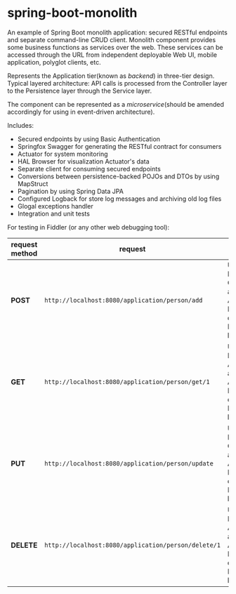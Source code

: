 # spring-boot-monolith
An example of Spring Boot monolith application: secured RESTful endpoints and separate command-line CRUD client. Monolith component provides some business functions as services over the web. These services can be accessed through the URL from independent deployable Web UI, mobile application, polyglot clients, etc.

Represents the Application tier(known as *backend*) in three-tier design. Typical layered architecture: API calls is processed from the Controller layer to the Persistence layer through the Service layer.

The component can be represented as a *microservice*(should be amended accordingly for using in event-driven architecture).

Includes: 

* Secured endpoints by using Basic Authentication
* Springfox Swagger for generating the RESTful contract for consumers
* Actuator for system monitoring
* HAL Browser for visualization Actuator's data
* Separate client for consuming secured endpoints
* Conversions between persistence-backed POJOs and DTOs by using MapStruct
* Pagination by using Spring Data JPA
* Configured Logback for store log messages and archiving old log files
* Glogal exceptions handler
* Integration and unit tests

For testing in Fiddler (or any other web debugging tool):

request method | request | headers | request body | response |
------------ | -------------| -------------| -------------| -------------|
**POST** | `http://localhost:8080/application/person/add` | User-Agent: Fiddler<br>Content-type: application/json<br>Authorization: Basic<br>dXNlcjp1c2Vy<br>Host: localhost:8080 | `{ "id":1, "firstName":"A", "lastName":"B" }` | `{"statusCode":"OK","message":"","result":{"id":1,"firstName":"A","lastName":"B"}}` |
**GET**  | `http://localhost:8080/application/person/get/1` | User-Agent: Fiddler<br>Accept: application/json<br>Authorization: Basic dXNlcjp1c2Vy<br>Host: localhost:8080 | | `{"statusCode":"OK","message":"","result":{"id":1,"firstName":"A","lastName":"B"}}` |
**PUT**  | `http://localhost:8080/application/person/update` | User-Agent: Fiddler<br>Content-type: application/json<br>Authorization: Basic dXNlcjp1c2Vy<br>Host: localhost:8080 | `{ "id":1, "firstName":"C", "lastName":"D" }` | `{"statusCode":"OK","message":"","result":{"id":1,"firstName":"C","lastName":"D"}}` |
**DELETE** | `http://localhost:8080/application/person/delete/1` | User-Agent: Fiddler<br>Accept: application/json<br>Authorization: Basic dXNlcjp1c2Vy<br>Host: localhost:8080 | | `{"statusCode":"OK","message":"","result":[]}` |   
